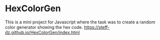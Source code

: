 ﻿# HexColorGen
This is a mini project for Javascript where the task was to create a random color generator showing the hex code. 
https://steff-dz.github.io/HexColorGen/index.html
